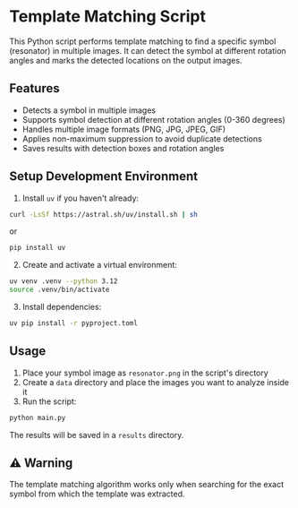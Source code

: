 # Template Matching Script

This Python script performs template matching to find a specific symbol (resonator) in multiple images. It can detect the symbol at different rotation angles and marks the detected locations on the output images.

## Features

- Detects a symbol in multiple images
- Supports symbol detection at different rotation angles (0-360 degrees)
- Handles multiple image formats (PNG, JPG, JPEG, GIF)
- Applies non-maximum suppression to avoid duplicate detections
- Saves results with detection boxes and rotation angles

## Setup Development Environment

1. Install `uv` if you haven't already:
```bash
curl -LsSf https://astral.sh/uv/install.sh | sh
```
or 

```bash
pip install uv
```

2. Create and activate a virtual environment:
```bash
uv venv .venv --python 3.12
source .venv/bin/activate
```

3. Install dependencies:
```bash
uv pip install -r pyproject.toml
```

## Usage

1. Place your symbol image as `resonator.png` in the script's directory
2. Create a `data` directory and place the images you want to analyze inside it
3. Run the script:
```bash
python main.py
```

The results will be saved in a `results` directory.

## ⚠️ Warning

The template matching algorithm works only when searching for the exact symbol from which the template was extracted.